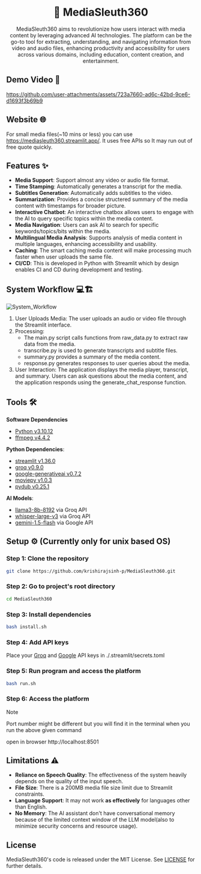 <div align="center">
    <h1>
        🔎 MediaSleuth360
    </h1>
    MediaSleuth360 aims to revolutionize how users interact with media content by leveraging advanced AI technologies. The platform can be the go-to tool for extracting, understanding, and navigating information from video and audio files, enhancing productivity and accessibility for users across various domains, including education, content creation, and entertainment.
</div>

## Demo Video 🎥
https://github.com/user-attachments/assets/723a7660-ad6c-42bd-9ce6-d1693f3b69b9

## Website 🌐

For small media files(~10 mins or less) you can use https://mediasleuth360.streamlit.app/. It uses free APIs so It may run out of free quote quickly.

## Features ✨

- **Media Support**: Support almost any video or audio file format.
- **Time Stamping**: Automatically generates a transcript for the media.
- **Subtitles Generation**: Automatically adds subtitles to the video.
- **Summarization**: Provides a concise structered summary of the media content with timestamps for broader picture.
- **Interactive Chatbot**: An interactive chatbox allows users to engage with the AI to query specific topics within the media content.
- **Media Navigation**: Users can ask AI to search for specific keywords/topics/bits within the media.
- **Multilingual Media Analysis**: Supports analysis of media content in multiple languages, enhancing accessibility and usability.
- **Caching**: The smart caching media content will make processing much faster when user uploads the same file.
- **CI/CD**: This is developed in Python with Streamlit which by design enables CI and CD during development and testing.

## System Workflow 💻🏗️

![System_Workflow](https://github.com/user-attachments/assets/e4bdde2b-45b8-4049-ab44-97ae000b5ec1)

1.	User Uploads Media: The user uploads an audio or video file through the Streamlit interface.
2.	Processing:
    - The main.py script calls functions from raw_data.py to extract raw data from the media.
    - transcribe.py is used to generate transcripts and subtitle files.
    - summary.py provides a summary of the media content.
    - response.py generates responses to user queries about the media.
3.	User Interaction: The application displays the media player, transcript, and summary. Users can ask questions about the media content, and the application responds using the generate_chat_response function.


## Tools 🛠

**Software Dependencies**
- [Python v3.10.12](https://www.python.org/)
- [ffmpeg v4.4.2](https://www.ffmpeg.org/)

**Python Dependencies**:
- [streamlit v1.36.0](https://streamlit.io/)
- [groq v0.9.0](https://groq.com/)
- [google-generativeai v0.7.2](https://pypi.org/project/google-ai-generativelanguage/)
- [moviepy v1.0.3](https://pypi.org/project/moviepy/)
- [pydub v0.25.1](https://pydub.com/)

**AI Models**:
- [llama3-8b-8192](https://huggingface.co/meta-llama/Meta-Llama-3-8B) via Groq API
- [whisper-large-v3](https://huggingface.co/openai/whisper-large-v3) via Groq API
- [gemini-1.5-flash](https://deepmind.google/technologies/gemini/flash/) via Google API

## Setup ⚙️ (Currently only for unix based OS)

### Step 1: Clone the repository

```bash
git clone https://github.com/krishirajsinh-p/MediaSleuth360.git
```

### Step 2: Go to project's root directory

```bash
cd MediaSleuth360
```

### Step 3: Install dependencies

```bash
bash install.sh
```

### Step 4: Add API keys

Place your [Groq](https://groq.com/) and [Google](https://aistudio.google.com/app/apikey) API keys in ./.streamlit/secrets.toml

### Step 5: Run program and access the platform

```bash
bash run.sh
```

### Step 6: Access the platform

> [!NOTE]
> Port number might be different but you will find it in the terminal when you run the above given command

open in browser http://localhost:8501

## Limitations ⚠️

- **Reliance on Speech Quality**: The effectiveness of the system heavily depends on the quality of the input speech.
- **File Size**: There is a 200MB media file size limit due to Streamlit constraints.
- **Language Support**: It may not work **as effectively** for languages other than English.
- **No Memory**: The AI assistant don't have conversational memory because of the limited context window of the LLM model(also to minimize security concerns and resource usage).

## License

MediaSleuth360's code is released under the MIT License. See [LICENSE](https://github.com/krishirajsinh-p/MediaSleuth360/blob/master/LICENSE) for further details.
